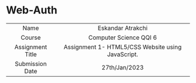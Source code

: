 # Web-Auth

|                  |                                                   |
| :--------------: | :-----------------------------------------------: |
|       Name       |                 Eskandar Atrakchi                 |
|      Course      |               Computer Science QQI 6              |
| Assignment Title | Assignment 1- HTML5/CSS Website using JavaScript. |
|  Submission Date |                   27th/Jan/2023                   |
